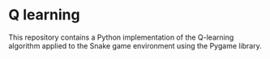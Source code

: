 # Q learning
This repository contains a Python implementation of the Q-learning algorithm applied to the Snake game environment using the Pygame library.
